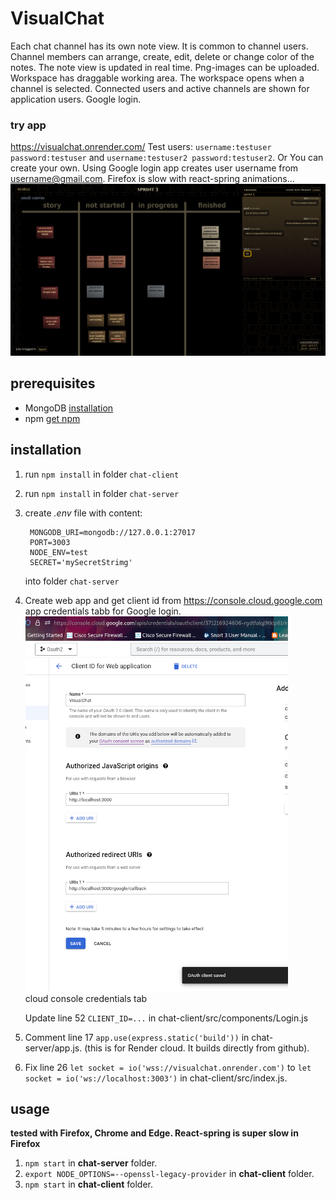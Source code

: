 # VisualChat
Each chat channel has its own note view. It is common to channel users. Channel members can arrange, create, edit, delete or change color of the notes. The note view is updated in real time. Png-images can be uploaded. Workspace has draggable working area. The workspace opens when a channel is selected. Connected users and active channels are shown for application users. Google login.  
### try app
https://visualchat.onrender.com/ Test users: `username:testuser password:testuser` and `username:testuser2 password:testuser2`. Or You can create your own. Using Google login app creates user username from username@gmail.com. Firefox is slow with react-spring animations...   
![Image of note view](https://github.com/juhaj77/VisualChat/blob/master/images/UI_n.png)
## prerequisites

* MongoDB [installation](https://docs.mongodb.com/manual/installation/)
* npm [get npm](https://www.npmjs.com/get-npm)

## installation

1. run `npm install` in folder `chat-client`
1. run `npm install` in folder `chat-server`
1. create _.env_ file with content:
   ```
    MONGODB_URI=mongodb://127.0.0.1:27017
    PORT=3003
    NODE_ENV=test
    SECRET='mySecretStrimg'
   ```
    into folder `chat-server`
1. Create web app and get client id from https://console.cloud.google.com app credentials tabb for Google login.
   ![Image for oauth credentials](https://github.com/juhaj77/VisualChat/blob/master/images/oauth2.png)    
   cloud console credentials tab
   
   Update line 52 `CLIENT_ID=...` in chat-client/src/components/Login.js
1. Comment line 17 `app.use(express.static('build'))` in chat-server/app.js. (this is for Render cloud. It builds directly from github).
1. Fix line 26 `let socket = io('wss://visualchat.onrender.com')` to `let socket = io('ws://localhost:3003')`  in chat-client/src/index.js.   
   
## usage

____tested with Firefox, Chrome and Edge. React-spring is super slow in Firefox____

1. `npm start` in **chat-server** folder.
1. `export NODE_OPTIONS=--openssl-legacy-provider` in **chat-client** folder.
1. `npm start` in **chat-client** folder.



